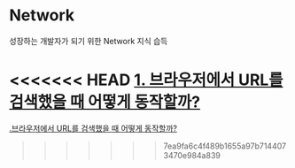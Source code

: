 # Network
성장하는 개발자가 되기 위한 Network 지식 습득

<<<<<<< HEAD
[1. 브라우저에서 URL를 검색했을 때 어떻게 동작할까?](./list/브라우저-동작방식.md)
=======
[.브라우저에서 URL를 검색했을 때 어떻게 동작할까?](./list/브라우저-동작원리.md)
>>>>>>> 7ea9fa6c4f489b1655a97b7144073470e984a839

